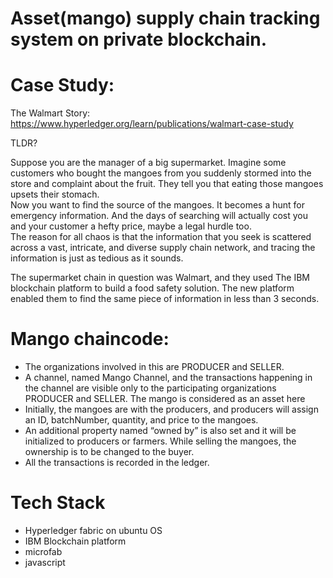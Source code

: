 # Asset(mango) supply chain tracking system on private blockchain.  

# Case Study:  
The Walmart Story: https://www.hyperledger.org/learn/publications/walmart-case-study  

TLDR?    

Suppose you are the manager of a big supermarket. Imagine some customers who bought the mangoes from you suddenly stormed into the store and complaint about the fruit. They tell you that eating those mangoes upsets their stomach.  
Now you want to find the source of the mangoes. It becomes a hunt for emergency information. And the days of searching will actually cost you and your customer a hefty price, maybe a legal hurdle too.  
The reason for all chaos is that the information that you seek is scattered across a vast, intricate, and diverse supply chain network, and tracing the information is just as tedious as it sounds.  
  
The supermarket chain in question was Walmart, and they used The IBM blockchain platform to build a food safety solution. The new platform enabled them to find the same piece of information in less than 3 seconds.

# Mango chaincode:  
- The organizations involved in this are PRODUCER and SELLER.     
- A channel, named Mango Channel, and the transactions happening in the channel are visible only to the participating organizations PRODUCER and SELLER. The mango is considered as an asset here  
- Initially, the mangoes are with the producers, and producers will assign an ID, batchNumber, quantity, and price to the mangoes.
- An additional property named “owned by” is also set and it will be initialized to producers or farmers. While selling the mangoes, the ownership is to be changed to the buyer.
- All the transactions is recorded in the ledger.


# Tech Stack  
- Hyperledger fabric on ubuntu OS    
- IBM Blockchain platform
- microfab
- javascript


